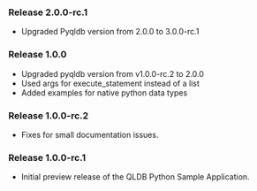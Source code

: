 ### Release 2.0.0-rc.1
* Upgraded Pyqldb version from 2.0.0 to 3.0.0-rc.1

### Release 1.0.0

* Upgraded pyqldb version from v1.0.0-rc.2 to 2.0.0
* Used args for execute_statement instead of a list
* Added examples for native python data types

### Release 1.0.0-rc.2

* Fixes for small documentation issues.

### Release 1.0.0-rc.1

* Initial preview release of the QLDB Python Sample Application.